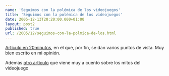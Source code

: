 ```yaml
---
name: 'Seguimos con la polémica de los videojuegos'
title: 'Seguimos con la polémica de los videojuegos'
date: 2005-12-13T20:20:00.000+01:00
layout: post2
published: true
url: /2005/12/seguimos-con-la-polmica-de-los.html
---
```


[Artículo en 20minutos](http://www.20minutos.es/noticia/72634/0/juego/consola/videojuego/), en el que, por fin, se dan varios puntos de vista. Muy bien escrito en mi opinión.  
  
Además [otro artículo](http://www.pbs.org/kcts/videogamerevolution/impact/myths.html) que viene muy a cuento sobre los mitos del videojuego